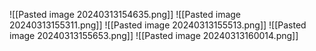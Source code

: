 ![[Pasted image 20240313154635.png]]
![[Pasted image 20240313155311.png]]
![[Pasted image 20240313155513.png]]
![[Pasted image 20240313155653.png]]
![[Pasted image 20240313160014.png]]